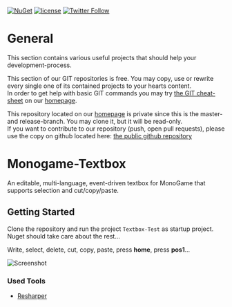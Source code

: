 [![NuGet](https://img.shields.io/nuget/v/MonoGame-Textbox.svg?maxAge=2592000)](https://www.nuget.org/packages/MonoGame-Textbox/)
 [![license](https://img.shields.io/github/license/unterrainerinformatik/MonoGame-Textbox.svg?maxAge=2592000)](http://unlicense.org)  [![Twitter Follow](https://img.shields.io/twitter/follow/throbax.svg?style=social&label=Follow&maxAge=2592000)](https://twitter.com/throbax)  

# General  

This section contains various useful projects that should help your development-process.  

This section of our GIT repositories is free. You may copy, use or rewrite every single one of its contained projects to your hearts content.  
In order to get help with basic GIT commands you may try [the GIT cheat-sheet][coding] on our [homepage][homepage].  

This repository located on our  [homepage][homepage] is private since this is the master- and release-branch. You may clone it, but it will be read-only.  
If you want to contribute to our repository (push, open pull requests), please use the copy on github located here: [the public github repository][github]  

# Monogame-Textbox
An editable, multi-language, event-driven textbox for MonoGame that supports selection and cut/copy/paste.

## Getting Started
Clone the repository and run the project `Textbox-Test` as startup project.
Nuget should take care about the rest...

Write, select, delete, cut, copy, paste, press **home**, press **pos1**...

![Screenshot](https://github.com/UnterrainerInformatik/MonoGame-Textbox/blob/master/Textbox-Test.png)

### Used Tools

* [Resharper][resharper]



[homepage]: http://www.unterrainer.info
[coding]: http://www.unterrainer.info/Home/Coding
[github]: https://github.com/UnterrainerInformatik/MonoGame-Textbox
[resharper]: https://www.jetbrains.com/resharper/